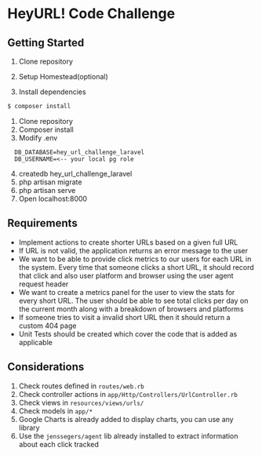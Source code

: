# HeyURL! Code Challenge

## Getting Started

1. Clone repository

2. Setup Homestead(optional)

3. Install dependencies
```sh
$ composer install
```

1. Clone repository
2. Composer install
3. Modify .env
  ```
    DB_DATABASE=hey_url_challenge_laravel
    DB_USERNAME=<-- your local pg role
  ```
4. createdb hey_url_challenge_laravel
5. php artisan migrate
6. php artisan serve
7. Open localhost:8000

## Requirements

- Implement actions to create shorter URLs based on a given full URL
- If URL is not valid, the application returns an error message to the user
- We want to be able to provide click metrics to our users for each URL in the
system. Every time that someone clicks a short URL, it should record that click
and also user platform and browser using the user agent request header
- We want to create a metrics panel for the user to view the stats for every
short URL. The user should be able to see total clicks per day on the current
month along with a breakdown of browsers and platforms
- If someone tries to visit a invalid short URL then it should return a custom
404 page
- Unit Tests should be created which cover the code that is added as applicable

## Considerations

1. Check routes defined in `routes/web.rb`
2. Check controller actions in `app/Http/Controllers/UrlController.rb`
3. Check views in `resources/views/urls/`
4. Check models in `app/*`
5. Google Charts is already added to display charts, you can use any library
6. Use the `jenssegers/agent` lib already installed to extract information about each click tracked
